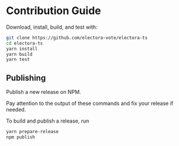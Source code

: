 # Contribution Guide

Download, install, build, and test with:

```bash
git clone https://github.com/electora-vote/electora-ts
cd electora-ts
yarn install
yarn build
yarn test
```

## Publishing

Publish a new release on NPM.

Pay attention to the output of these commands and fix your release if needed.

To build and publish a release, run

```bash
yarn prepare-release
npm publish
```
